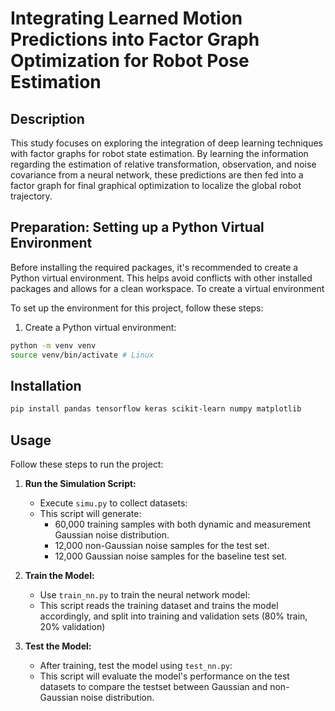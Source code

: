 # Integrating Learned Motion Predictions into Factor Graph Optimization for Robot Pose Estimation

## Description
This study focuses on exploring the integration of deep learning techniques with factor graphs for robot state estimation. By learning the information regarding the estimation of relative transformation, observation, and noise covariance from a neural network, these predictions are then fed into a factor graph for final graphical optimization to localize the global robot trajectory.

##  Preparation: Setting up a Python Virtual Environment

Before installing the required packages, it's recommended to create a Python virtual environment. This helps avoid conflicts with other installed packages and allows for a clean workspace. To create a virtual environment

To set up the environment for this project, follow these steps:
1. Create a Python virtual environment:
```bash
python -m venv venv
source venv/bin/activate # Linux
```

## Installation
```bash
pip install pandas tensorflow keras scikit-learn numpy matplotlib
```

## Usage
Follow these steps to run the project:

1. **Run the Simulation Script:**
   - Execute `simu.py` to collect datasets:
   - This script will generate:
     - 60,000 training samples with both dynamic and measurement Gaussian noise distribution.
     - 12,000 non-Gaussian noise samples for the test set.
     - 12,000 Gaussian noise samples for the baseline test set.

2. **Train the Model:**
   - Use `train_nn.py` to train the neural network model:
   - This script reads the training dataset and trains the model accordingly, and split into training and validation sets (80% train, 20% validation)

3. **Test the Model:**
   - After training, test the model using `test_nn.py`:
   - This script will evaluate the model's performance on the test datasets to compare the testset between Gaussian and non-Gaussian noise distribution.


